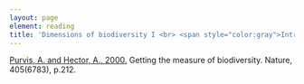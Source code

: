 ```yaml
---
layout: page
element: reading
title: 'Dimensions of biodiversity I <br> <span style="color:gray">Intro to R and version control</span>'
---
```


[Purvis, A. and Hector, A., 2000.](https://www.nature.com/articles/35012221) Getting the measure of biodiversity. Nature, 405(6783), p.212.
